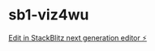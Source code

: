 # sb1-viz4wu

[Edit in StackBlitz next generation editor ⚡️](https://stackblitz.com/~/github.com/LystIQ/sb1-viz4wu)